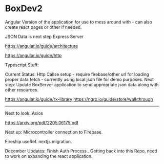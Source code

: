# BoxDev2
Angular Version of the application for use to mess around with - can also create react pages or other if needed.

JSON Data is next step
Express Server


https://angular.io/guide/architecture

https://angular.io/guide/http

Typescript Stuff:

Current Status: Http Callse setup - require firebase/other url for loading proper data fetch - currently using local json file for demo purposes.
Next step: Update BoxServer application to send appropriate json data along with other resources.


https://angular.io/guide/rx-library
https://ngrx.io/guide/store/walkthrough

______________________________________

Next to look:
Axios

https://arxiv.org/pdf/2205.06175.pdf


Next up: Microcontroller connection to Firebase.

Fireship useRef.
nextjs migration.


December Updates:
Finish Auth Process..
Getting back into this Repo, need to work on expanding the react application.
